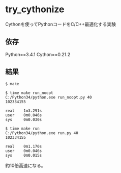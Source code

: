 # try_cythonize
Cythonを使ってPythonコードをC/C++最適化する実験

## 依存
Python==3.4.1
Cython==0.21.2

## 結果
```
$ make

$ time make run_noopt
C:/Python34/python.exe run_noopt.py 40
102334155

real    1m3.291s
user    0m0.046s
sys     0m0.030s

$ time make run
C:/Python34/python.exe run.py 40
102334155

real    0m1.170s
user    0m0.046s
sys     0m0.015s
```
約10倍高速になる。

